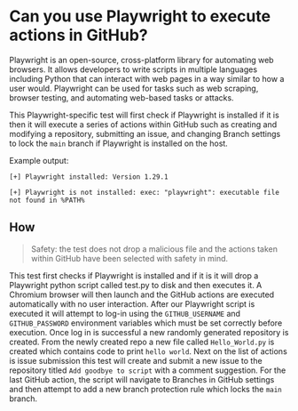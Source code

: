 # Can you use Playwright to execute actions in GitHub?

Playwright is an open-source, cross-platform library for automating web browsers. It allows developers to write scripts in multiple languages including Python that can interact with web pages in a way similar to how a user would. Playwright can be used for tasks such as web scraping, browser testing, and automating web-based tasks or attacks.

This Playwright-specific test will first check if Playwright is installed if it is then it will execute a series of actions within GitHub such as creating and modifying a repository, submitting an issue, and changing Branch settings to lock the `main` branch if Playwright is installed on the host.

Example output:
```
[+] Playwright installed: Version 1.29.1
```

```
[+] Playwright is not installed: exec: "playwright": executable file not found in %PATH%
```

## How

> Safety: the test does not drop a malicious file and the actions taken within GitHub have been selected with safety in mind.

This test first checks if Playwright is installed and if it is it will drop a Playwright python script called test.py to disk and then executes it. A Chromium browser will then launch and the GitHub actions are executed automatically with no user interaction. After our Playwright script is executed it will attempt to log-in using the `GITHUB_USERNAME` and `GITHUB_PASSWORD` environment variables which must be set correctly before execution. Once log in is successful a new randomly generated repository is created. From the newly created repo a new file called `Hello_World.py` is created which contains code to print `hello world`. Next on the list of actions is issue submission this test will create and submit a new issue to the repository titled `Add goodbye to script` with a comment suggestion. For the last GitHub action, the script will navigate to Branches in GitHub settings and then attempt to add a new branch protection rule which locks the `main` branch.
